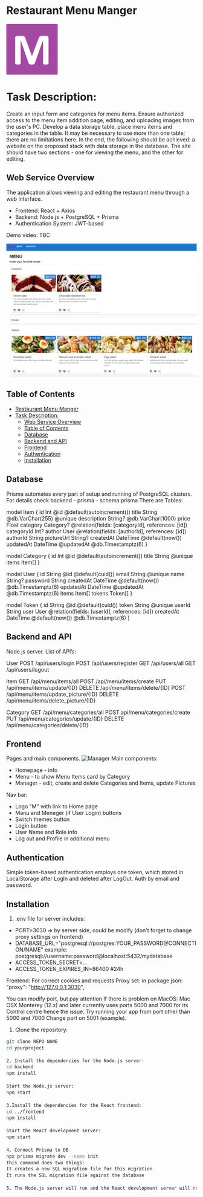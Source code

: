 # Restaurant Menu Manger
![Logo](/docs/menulogo.png)
# Task Description: 

Create an input form and categories for menu items. 
Ensure authorized access to the menu item addition page, editing, and uploading images from the user's PC.
Develop a data storage table, place menu items and categories in the table. It may be necessary to use more than one table; there are no limitations here.
In the end, the following should be achieved: a website on the proposed stack with data storage in the database. The site should have two sections - one for viewing the menu, and the other for editing.

## Web Service Overview

The application allows viewing and editing the restaurant menu through a web interface.

- Frontend: React + Axios
- Backend: Node.js + PostgreSQL + Prisma
- Authentication System: JWT-based

Demo video: TBC

![Menu](/docs/menuScreen.png)
## Table of Contents

- [Restaurant Menu Manger](#restaurant-menu-manger)
- [Task Description:](#task-description)
  - [Web Service Overview](#web-service-overview)
  - [Table of Contents](#table-of-contents)
  - [Database](#database)
  - [Backend and API](#backend-and-api)
  - [Frontend](#frontend)
  - [Authentication](#authentication)
  - [Installation](#installation)

## Database

Prisma automates every part of setup and running of PostgreSQL clusters.
For details check backend - prisma - schema.prisma
There are Tables:


model Item {
  id          Int      @id @default(autoincrement())
  title       String   @db.VarChar(255) @unique
  description String?  @db.VarChar(1000)
  price       Float
  category    Category? @relation(fields: [categoryId], references: [id])
  categoryId  Int? 
  author      User     @relation(fields: [authorId], references: [id])
  authorId    String
  pictureUrl  String?
  createdAt   DateTime @default(now())
  updatedAt   DateTime @updatedAt @db.Timestamptz(6)
}

model Category {
  id    Int     @id @default(autoincrement())
  title String  @unique
  items Item[]
}

model User {
  id        String    @id @default(cuid())
  email     String    @unique
  name      String?
  password  String
  createdAt DateTime  @default(now()) @db.Timestamptz(6)
  updatedAt DateTime @updatedAt @db.Timestamptz(6)
  items     Item[]
  tokens    Token[]
}

model Token {
  id        String    @id @default(cuid())
  token     String    @unique
  userId    String
  user      User      @relation(fields: [userId], references: [id])
  createdAt DateTime  @default(now()) @db.Timestamptz(6)
}

## Backend and API

Node.js server.
List of API’s:

User
POST /api/users/login
POST /api/users/register
GET /api/users/all
GET /api/users/logout

Item
GET /api/menu/items/all
POST /api/menu/items/create
PUT /api/menu/items/update/{ID}
DELETE /api/menu/items/delete/{ID}
POST /api/menu/items/update_picture/{ID}
DELETE /api/menu/items/delete_picture/{ID}

Category
GET /api/menu/categories/all
POST api/menu/categories/create
PUT /api/menu/categories/update/{ID}
DELETE /api/menu/categories/delete/{ID}

## Frontend
Pages and main components.
![Manager](manager.jpg)
Main components:
* Homepage - info
* Menu - to show Menu Items card by Category
* Manager - edit, create and delete Categories and Items, update Pictures


Nav bar:
* Logo "M" with link to Home page
* Manu and Meneger (if User Login) buttons
* Switch themes button
* Login button
* User Name and Role info
* Log out and Profile in additional menu

## Authentication

Simple token-based authentication employs one token, which stored in LocalStorage after LogIn and deleted after LogOut. Auth by email and password.

## Installation
1. .env file for server includes:
- PORT=3030 => by server side, could be modify (don't forget to change proxy settings on frontend)
- DATABASE_URL="postgresql://postgres:YOUR_PASSWORD@CONNECTION/NAME"
  example: postgresql://username:password@localhost:5432/mydatabase 
- ACCESS_TOKEN_SECRET=...
- ACCESS_TOKEN_EXPIRES_IN=86400 #24h


Frontend: For correct cookies and requests Proxy set: in package.json: "proxy": "http://127.0.0.1:3030",

You can modify port, but pay attention If there is problem on MacOS: Mac OSX Monterey (12.x) and later currently uses ports 5000 and 7000 for its Control centre hence the issue. Try running your app from port other than 5000 and 7000 Change port on 5001 (example).

1. Clone the repository:

```bash
git clone REPO NAME
cd yourproject

2. Install the dependencies for the Node.js server:
cd backend
npm install

Start the Node.js server:
npm start

3.Install the dependencies for the React frontend:
cd ../frontend
npm install

Start the React development server:
npm start

4. Connect Prisma to DB
npx prisma migrate dev --name init
This command does two things:
It creates a new SQL migration file for this migration
It runs the SQL migration file against the database

5. The Node.js server will run and the React development server will run on http://localhost:3030. You can access the application by opening your web browser and navigating to http://localhost:3000.
